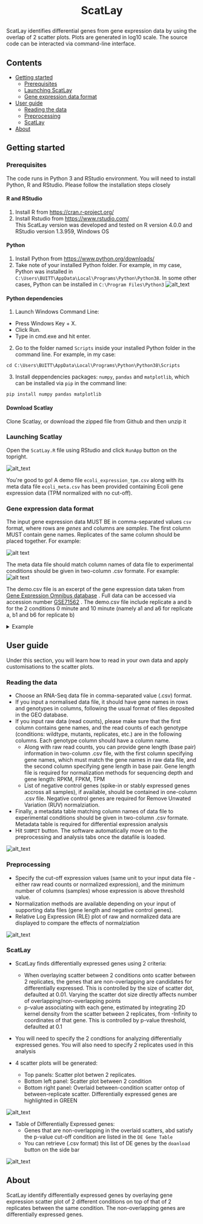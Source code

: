 <h1><p align="center"> ScatLay </p></h1>

ScatLay identifies differential genes from gene expression data by using the overlap of 2 scatter plots. Plots are generated in log10 scale. The source code can be interacted via command-line interface.

## Contents 
- [Getting started](#getting-started)</br>
  - [Prerequisites](#prerequisites)</br>
  - [Launching ScatLay](#launching-scatlay)</br>
  - [Gene expression data format](#gene-expression-data-format)</br>
- [User guide](#user-guide)</br>
  - [Reading the data](#reading-the-data)</br>
  - [Preprocessing](#preprocessing)</br>
  - [ScatLay](#scatlay)</br>
- [About](#about)</br>


## Getting started

### Prerequisites
The code runs in Python 3 and RStudio environment. You will need to install Python, R and RStudio. Please follow the installation steps closely

#### R and RStudio
1. Install R from https://cran.r-project.org/
2. Install Rstudio from https://www.rstudio.com/ </br>
This ScatLay version was developed and tested on R version 4.0.0 and RStudio version 1.3.959, Windows OS

#### Python
1. Install Python from https://www.python.org/downloads/
2. Take note of your installed Python folder. For example, in my case, Python was installed in `C:\Users\BUITT\AppData\Local\Programs\Python\Python38`. In some other cases, Python can be installed in `C:\Program Files\Python3`
![alt_text](https://github.com/buithuytien/ScatLay/blob/master/www/screenshots/00_python38_IDLE.PNG)

#### Python dependencies
1. Launch Windows Command Line:
* Press Windows Key + X.
* Click Run.
* Type in cmd.exe and hit enter.
2. Go to the folder named `Scripts` inside your installed Python folder in the command line. For example, in my case: </br>
```
cd C:\Users\BUITT\AppData\Local\Programs\Python\Python38\Scripts
```
3. Install deppendencies packages: ```numpy```, ```pandas``` and ```matplotlib```, which can be installed via ```pip``` in the command line: </br>
```
pip install numpy pandas matplotlib
```

#### Download Scatlay
Clone Scatlay, or download the zipped file from Github and then unzip it

### Launching Scatlay
Open the `ScatLay.R` file using RStudio and click `RunApp` button on the topright. </br>
 
![alt_text](https://github.com/buithuytien/ScatLay/blob/master/www/screenshots/01_launch.PNG)

You're good to go! A demo file ```ecoli_expression_tpm.csv``` along with its meta data file ```ecoli_meta.csv``` has been provided containing Ecoli gene expression data (TPM normalized with no cut-off). 

### Gene expression data format
The input gene expression data MUST BE in comma-separated values ```csv``` format, where rows are *genes* and columns are *samples*. The first column MUST contain gene names. Replicates of the same column should be placed together. For example: </br>

![alt text](https://github.com/buithuytien/ABioTrans/blob/master/Test%20data/Eg_normalised.png)

The meta data file should match column names of data file to experimental conditions should be given in two-column .csv formate. For example: </br>
![alt text](https://github.com/buithuytien/ABioTrans/blob/master/Test%20data/Eg_metadata.png)

The demo.csv file is an excerpt of the gene expression data taken from [Gene Expression Omnibus database](https://www.ncbi.nlm.nih.gov/geo/) . Full data can be accessed via accession number [GSE71562](https://www.ncbi.nlm.nih.gov/geo/query/acc.cgi?acc=GSE71562) . The demo.csv file include replicate a and b for the 2 conditions 0 minute and 10 minute (namely a1 and a6 for replicate a, b1 and b6 for replicate b)

<details>
<summary> Example </summary>

|       | a1 | b1 | a6 | b6 |
| ----- | -- | -- | -- | -- |
| G1    | 2  | 7  | 3  | 2  |
| G2    | 4  | 6  | 2  | 0  |
| G3    | 0  | 5  | 0  | 0  |
| ..... | 3  | 2  | 1  | 2  |

</details>

## User guide
Under this section, you will learn how to read in your own data and apply customisations to the scatter plots. 

### Reading the data
* Choose an RNA-Seq data file in comma-separated value (.csv) format.
* If you input a normalised data file, it should have gene names in rows and genotypes in columns, following the usual format of files deposited in the GEO database.
* If you input raw data (read counts), please make sure that the first column contains gene names, and the read counts of each genotype (conditions: wildtype, mutants, replicates, etc.) are in the following columns. Each genotype column should have a column name.
  - Along with raw read counts, you can provide gene length (base pair) information in two-column .csv file, with the first column specifying gene names, which must match the gene names in raw data file, and the second column specifying gene length in base pair. Gene length file is required for normalization methods for sequencing depth and gene length: RPKM, FPKM, TPM
  - List of negative control genes (spike-in or stably expressed genes accross all samples), if available, should be contained in one-column .csv file. Negative control genes are required for Remove Unwated Variation (RUV) normalziation.
* Finally, a metadata table matching column names of data file to experimental conditions should be given in two-column .csv formate. Metadata table is required for differential expression analysis
* Hit `SUBMIT` button. The software automatically move on to the preprocessing and analysis tabs once the datafile is loaded.

![alt_text](https://github.com/buithuytien/ScatLay/blob/master/www/screenshots/02_load_in.PNG)

### Preprocessing
* Specify the cut-off expression values (same unit to your input data file - either raw read counts or normalized expression), and the minimum number of columns (samples) whose expression is above threshold value. 
* Normalization methods are available depending on your input of supporting data files (gene length and negative control genes). 
* Relative Log Expression (RLE) plot of raw and normalized data are displayed to compare the effects of normalziation

![alt_text](https://github.com/buithuytien/ScatLay/blob/master/www/screenshots/03_preprocessing.PNG)

### ScatLay
* ScatLay finds differentially expressed genes using 2 criteria:
  - When overlaying scatter between 2 conditions onto scatter between 2 replicates, the genes that are non-overlapping are candidates for differentially expressed. This is controlled by the size of scatter dot, defaulted at 0.01. Varying the scatter dot size directly affects number of overlapping/non-overlapping points
  - p-value associating with each gene, estimated by integrating 2D kernel density from the scatter between 2 replicates, from -Infinity to coordinates of that gene. This is controlled by p-value threshold, defaulted at 0.1

* You will need to specify the 2 condtions for analyzing differentially expressed genes. You will also need to specify 2 replicates used in this analysis

* 4 scatter plots will be generated:
  - Top panels: Scatter plot betwen 2 replicates. 
  - Bottom left panel: Scatter plot between 2 condition
  - Bottom right panel: Overlaid between-condition scatter ontop of between-replicate scatter. Differentially expressed genes are highlighted in GREEN

![alt_text](https://github.com/buithuytien/ScatLay/blob/master/www/screenshots/04_scatters.PNG)
 
* Table of Differentially Expressed genes:
  - Genes that are non-overlapping in the overlaid scatters, abd satisfy the p-value cut-off condition are listed in the `DE Gene Table`
  - You can retrieve (.csv format) this list of DE genes by the `doanload` button on the side bar

![alt_text](https://github.com/buithuytien/ScatLay/blob/master/www/screenshots/05_DEtable.PNG)

## About
ScatLay identify differentially expressed genes by overlaying gene expression scatter plot of 2 different conditions on top of that of 2 replicates between the same condition. The non-overlapping genes are differentially expressed genes.
